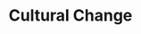 ---
layout: single
show: Farming on the Brink
categories: farming
number: 2
title: Cultural Change
description: In episode 2, Zach and Bob discuss what it means to be on the brink of cultural change and how things might look in the midst of and beyond that change.
---